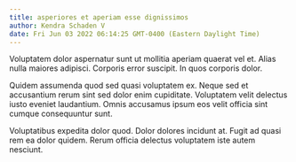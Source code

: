 ```yaml
---
title: asperiores et aperiam esse dignissimos
author: Kendra Schaden V
date: Fri Jun 03 2022 06:14:25 GMT-0400 (Eastern Daylight Time)
---
```

Voluptatem dolor aspernatur sunt ut mollitia aperiam quaerat vel et. Alias nulla maiores adipisci. Corporis error suscipit. In quos corporis dolor.

 Quidem assumenda quod sed quasi voluptatem ex. Neque sed et accusantium rerum sint sed dolor enim cupiditate. Voluptatem velit delectus iusto eveniet laudantium. Omnis accusamus ipsum eos velit officia sint cumque consequuntur sunt.

 Voluptatibus expedita dolor quod. Dolor dolores incidunt at. Fugit ad quasi rem ea dolor quidem. Rerum officia delectus voluptatem iste autem nesciunt.